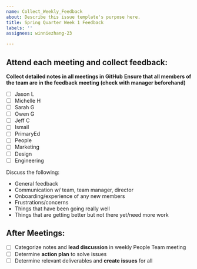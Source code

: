 ```yaml
---
name: Collect_Weekly_Feedback
about: Describe this issue template's purpose here.
title: Spring Quarter Week 1 Feedback
labels: ''
assignees: winniezhang-23

---
```


## Attend each meeting and collect feedback:
**Collect detailed notes in all meetings in GitHub**
**Ensure that all members of the team are in the feedback meeting (check with manager beforehand)**
- [ ] Jason L
- [ ] Michelle H
- [ ] Sarah G
- [ ] Owen G
- [ ] Jeff C
- [ ] Ismail
- [ ] PrimaryEd
- [ ] People
- [ ] Marketing
- [ ] Design
- [ ] Engineering

Discuss the following:
- General feedback
- Communication w/ team, team manager, director
- Onboarding/experience of any new members
- Frustrations/concerns
- Things that have been going really well
- Things that are getting better but not there yet/need more work

## After Meetings:
- [ ] Categorize notes and **lead discussion** in weekly People Team meeting
- [ ] Determine **action plan** to solve issues
- [ ] Determine relevant deliverables and **create issues** for all
